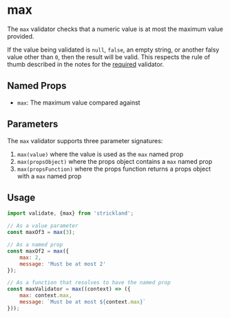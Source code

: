# max

The `max` validator checks that a numeric value is at most the maximum value provided.

If the value being validated is `null`, `false`, an empty string, or another falsy value other than `0`, then the result will be valid. This respects the rule of thumb described in the notes for the [required](required.md) validator.

## Named Props

* `max`: The maximum value compared against

## Parameters

The `max` validator supports three parameter signatures:

1. `max(value)` where the value is used as the `max` named prop
2. `max(propsObject)` where the props object contains a `max` named prop
3. `max(propsFunction)` where the props function returns a props object with a `max` named prop

## Usage

```jsx
import validate, {max} from 'strickland';

// As a value parameter
const maxOf3 = max(3);

// As a named prop
const maxOf2 = max({
    max: 2,
    message: 'Must be at most 2'
});

// As a function that resolves to have the named prop
const maxValidator = max((context) => ({
    max: context.max,
    message: `Must be at most ${context.max}`
}));
```


